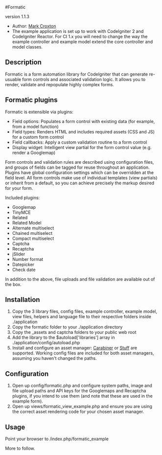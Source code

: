 #Formatic

version 1.1.3

* Author: [Mark Croxton](http://hallmark-design.co.uk/)
* The example application is set up to work with CodeIgniter 2 and CodeIgniter Reactor.
  For CI 1.x you will need to change the way the example controller and example model extend the core controller and model classes.


## Description

Formatic is a form automation library for CodeIgniter that can generate re-usuable form controls
and associated validation logic. It allows you to render, validate and repopulate highly complex forms.

## Formatic plugins
Formatic is extensible via plugins:

* Field options: Populates a form control with existing data (for example, from a model function)
* Field types: Renders HTML and includes required assets (CSS and JS) for a custom form control
* Field callbacks: Apply a custom validation routine to a form control
* Display widget: Intelligent view partial for the form control value (e.g. render a Googlemap)

Form controls and validation rules are described using configuration files, and groups of fields can be
tagged for reuse throughout an application. Plugins have global configuration settings which can be
overridden at the field level. All form controls make use of individual templates (view partials) or inherit
from a default, so you can achieve precisely the markup desired for your form.

Included plugins:

* Googlemap
* TinyMCE
* Related
* Related Model
* Alternate multiselect
* Chained multiselect
* Compact multiselect
* Captcha
* Recaptcha
* jSlider
* Number format
* Datepicker
* Check date

In addition to the above, file uploads and file validation are available out of the box.

## Installation
1. Copy the 3 library files, config files, example controller, example model, view files, helpers and language file to their respective folders inside ./application
2. Copy the formatic folder to your ./application directory
3. Copy the _assets and captcha folders to your public web root
4. Add the library to the $autoload['libraries'] array in ./application/config/autoload.php
5. Install and configure an asset manager: [Carabiner](https://github.com/tonydewan/Carabiner) or [Stuff](https://github.com/dhorrigan/codeigniter-stuff) are supported. Working config files are included for both asset managers, assuming you haven't changed the paths.

## Configuration
1. Open up config/formatic.php and configure system paths, image and file upload paths and API keys for the Googlemaps and Recaptcha plugins, if you intend to use them (and note that these are used in the example form).
2. Open up views/formatic_view_example.php and ensure you are using the correct asset rendering code for your chosen asset manager.

## Usage
Point your browser to /index.php/formatic_example

More to follow.
